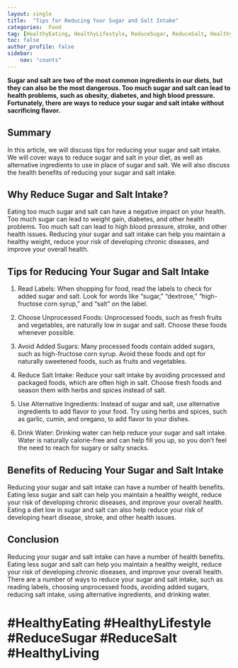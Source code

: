```yaml
---
layout: single
title:  "Tips for Reducing Your Sugar and Salt Intake"
categories:  Food
tag: [HealthyEating, HealthyLifestyle, ReduceSugar, ReduceSalt, HealthyLiving, ]
toc: false
author_profile: false
sidebar:
    nav: "counts"
---
```

    
**Sugar and salt are two of the most common ingredients in our diets, but they can also be the most dangerous. Too much sugar and salt can lead to health problems, such as obesity, diabetes, and high blood pressure. Fortunately, there are ways to reduce your sugar and salt intake without sacrificing flavor.**

## Summary

In this article, we will discuss tips for reducing your sugar and salt intake. We will cover ways to reduce sugar and salt in your diet, as well as alternative ingredients to use in place of sugar and salt. We will also discuss the health benefits of reducing your sugar and salt intake.

## Why Reduce Sugar and Salt Intake?

Eating too much sugar and salt can have a negative impact on your health. Too much sugar can lead to weight gain, diabetes, and other health problems. Too much salt can lead to high blood pressure, stroke, and other health issues. Reducing your sugar and salt intake can help you maintain a healthy weight, reduce your risk of developing chronic diseases, and improve your overall health.

## Tips for Reducing Your Sugar and Salt Intake

1. Read Labels: When shopping for food, read the labels to check for added sugar and salt. Look for words like “sugar,” “dextrose,” “high-fructose corn syrup,” and “salt” on the label.

2. Choose Unprocessed Foods: Unprocessed foods, such as fresh fruits and vegetables, are naturally low in sugar and salt. Choose these foods whenever possible.

3. Avoid Added Sugars: Many processed foods contain added sugars, such as high-fructose corn syrup. Avoid these foods and opt for naturally sweetened foods, such as fruits and vegetables.

4. Reduce Salt Intake: Reduce your salt intake by avoiding processed and packaged foods, which are often high in salt. Choose fresh foods and season them with herbs and spices instead of salt.

5. Use Alternative Ingredients: Instead of sugar and salt, use alternative ingredients to add flavor to your food. Try using herbs and spices, such as garlic, cumin, and oregano, to add flavor to your dishes.

6. Drink Water: Drinking water can help reduce your sugar and salt intake. Water is naturally calorie-free and can help fill you up, so you don’t feel the need to reach for sugary or salty snacks.

## Benefits of Reducing Your Sugar and Salt Intake

Reducing your sugar and salt intake can have a number of health benefits. Eating less sugar and salt can help you maintain a healthy weight, reduce your risk of developing chronic diseases, and improve your overall health. Eating a diet low in sugar and salt can also help reduce your risk of developing heart disease, stroke, and other health issues.

## Conclusion

Reducing your sugar and salt intake can have a number of health benefits. Eating less sugar and salt can help you maintain a healthy weight, reduce your risk of developing chronic diseases, and improve your overall health. There are a number of ways to reduce your sugar and salt intake, such as reading labels, choosing unprocessed foods, avoiding added sugars, reducing salt intake, using alternative ingredients, and drinking water.

# #HealthyEating #HealthyLifestyle #ReduceSugar #ReduceSalt #HealthyLiving